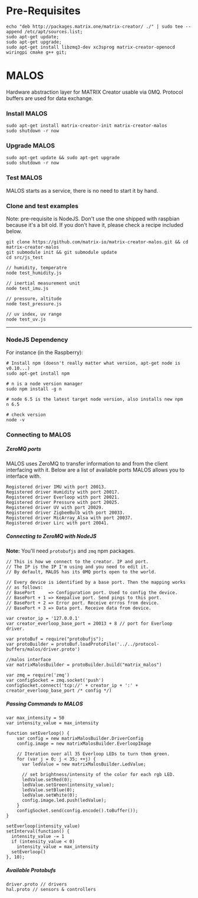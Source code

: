 
# Pre-Requisites
```
echo "deb http://packages.matrix.one/matrix-creator/ ./" | sudo tee --append /etc/apt/sources.list;
sudo apt-get update;
sudo apt-get upgrade;
sudo apt-get install libzmq3-dev xc3sprog matrix-creator-openocd wiringpi cmake g++ git;
```

# MALOS

Hardware abstraction layer for MATRIX Creator usable via 0MQ. Protocol buffers are used for data exchange.

### Install MALOS
```
sudo apt-get install matrix-creator-init matrix-creator-malos
sudo shutdown -r now
```

### Upgrade MALOS
```
sudo apt-get update && sudo apt-get upgrade
sudo shutdown -r now
```

### Test MALOS

MALOS starts as a service, there is no need to start it by hand.

### Clone and test examples
Note: pre-requisite is NodeJS. Don't use the one shipped with raspbian because it's a bit old. If you don't have it, please check a recipe included below.
```
git clone https://github.com/matrix-io/matrix-creator-malos.git && cd matrix-creator-malos
git submodule init && git submodule update
cd src/js_test

// humidity, temperatre
node test_humidity.js 

// inertial measurement unit
node test_imu.js 

// pressure, altitude
node test_pressure.js 

// uv index, uv range
node test_uv.js
```
-------------------------

### NodeJS Dependency

For instance (in the Raspberry):

```
# Install npm (doesn't really matter what version, apt-get node is v0.10...)
sudo apt-get install npm

# n is a node version manager
sudo npm install -g n

# node 6.5 is the latest target node version, also installs new npm
n 6.5

# check version
node -v
```

### Connecting to MALOS
##### ZeroMQ ports
MALOS uses ZeroMQ to transfer information to and from the client interfacing with it. Below are a list of available ports MALOS allows you to interface with.
```
Registered driver IMU with port 20013.
Registered driver Humidity with port 20017.
Registered driver Everloop with port 20021.
Registered driver Pressure with port 20025.
Registered driver UV with port 20029.
Registered driver ZigbeeBulb with port 20033.
Registered driver MicArray_Alsa with port 20037.
Registered driver Lirc with port 20041.
```

##### Connecting to ZeroMQ with NodeJS
**Note:** You'll need `protobufjs` and `zmq` npm packages.
```
// This is how we connect to the creator. IP and port.
// The IP is the IP I'm using and you need to edit it.
// By default, MALOS has its 0MQ ports open to the world.

// Every device is identified by a base port. Then the mapping works
// as follows:
// BasePort     => Configuration port. Used to config the device.
// BasePort + 1 => Keepalive port. Send pings to this port.
// BasePort + 2 => Error port. Receive errros from device.
// BasePort + 3 => Data port. Receive data from device.

var creator_ip = '127.0.0.1'
var creator_everloop_base_port = 20013 + 8 // port for Everloop driver.

var protoBuf = require("protobufjs");
var protoBuilder = protoBuf.loadProtoFile('../../protocol-buffers/malos/driver.proto')

//malos interface
var matrixMalosBuilder = protoBuilder.build("matrix_malos")

var zmq = require('zmq')
var configSocket = zmq.socket('push')
configSocket.connect('tcp://' + creator_ip + ':' + creator_everloop_base_port /* config */)
```
##### Passing Commands to MALOS
```
var max_intensity = 50
var intensity_value = max_intensity

function setEverloop() {
    var config = new matrixMalosBuilder.DriverConfig
    config.image = new matrixMalosBuilder.EverloopImage
    
    // Iteration over all 35 Everloop LEDs to turn them green.
    for (var j = 0; j < 35; ++j) {
      var ledValue = new matrixMalosBuilder.LedValue;

      // set brightness/intensity of the color for each rgb LED.
      ledValue.setRed(0);
      ledValue.setGreen(intensity_value);
      ledValue.setBlue(0);
      ledValue.setWhite(0);
      config.image.led.push(ledValue);
    }
    configSocket.send(config.encode().toBuffer());
}

setEverloop(intensity_value)
setInterval(function() {
  intensity_value -= 1
  if (intensity_value < 0)
    intensity_value = max_intensity
  setEverloop()
}, 10);
```

##### Available Protobufs
```
driver.proto // drivers
hal.proto // sensors & controllers
```

